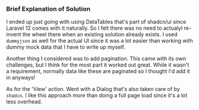 ### Brief Explanation of Solution
I ended up just going with using DataTables that's part of shadcn/ui since Laravel 12 comes with it naturally. So I felt there was no need to actualyl re-invent the wheel there when an existing solution already exists. I used `dummyjson` as well for the actual UI since it was a lot easier than working with dummy mock data that I have to write up myself.

Another thing I considered was to add pagination. This came with its own challenges, but I think for the most part it worked out great. While it wasn't a requirement, normally data like these are paginated so I thought I'd add it in anyways!

As for the 'View' action. Went with a Dialog that's also taken care of by `shadcn`. I like this approach more than doing a full page load since it's a lot less overhead.